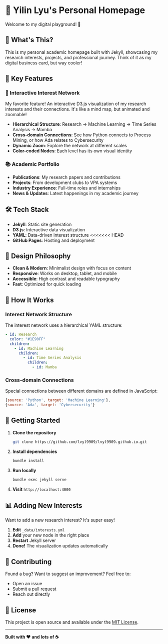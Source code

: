 # 🚀 Yilin Lyu's Personal Homepage

Welcome to my digital playground! 👋

## 🌟 What's This?

This is my personal academic homepage built with Jekyll, showcasing my research interests, projects, and professional journey. Think of it as my digital business card, but way cooler! 

## 🎯 Key Features

### 🧠 Interactive Interest Network
My favorite feature! An interactive D3.js visualization of my research interests and their connections. It's like a mind map, but animated and zoomable!

- **Hierarchical Structure**: Research → Machine Learning → Time Series Analysis → Mamba
- **Cross-domain Connections**: See how Python connects to Process Mining, or how Ada relates to Cybersecurity
- **Dynamic Zoom**: Explore the network at different scales
- **Color-coded Nodes**: Each level has its own visual identity

### 📚 Academic Portfolio
- **Publications**: My research papers and contributions
- **Projects**: From development clubs to VPA systems
- **Industry Experience**: Full-time roles and internships
- **News & Updates**: Latest happenings in my academic journey

## 🛠️ Tech Stack

- **Jekyll**: Static site generation
- **D3.js**: Interactive data visualization
- **YAML**: Data-driven interest structure
<<<<<<< HEAD
- **GitHub Pages**: Hosting and deployment

## 🎨 Design Philosophy

- **Clean & Modern**: Minimalist design with focus on content
- **Responsive**: Works on desktop, tablet, and mobile
- **Accessible**: High contrast and readable typography
- **Fast**: Optimized for quick loading

## 🔧 How It Works

### Interest Network Structure
The interest network uses a hierarchical YAML structure:

```yaml
- id: Research
  color: "#1E90FF"
  children:
    - id: Machine Learning
      children:
        - id: Time Series Analysis
          children:
            - id: Mamba
```

### Cross-domain Connections
Special connections between different domains are defined in JavaScript:

```javascript
{source: 'Python', target: 'Machine Learning'},
{source: 'Ada', target: 'Cybersecurity'}
```

## 🚀 Getting Started

1. **Clone the repository**
   ```bash
   git clone https://github.com/lvyl9909/lvyl9909.github.io.git
   ```

2. **Install dependencies**
   ```bash
   bundle install
   ```

3. **Run locally**
   ```bash
   bundle exec jekyll serve
   ```

4. **Visit** `http://localhost:4000`

## 📊 Adding New Interests

Want to add a new research interest? It's super easy!

1. **Edit** `_data/interests.yml`
2. **Add** your new node in the right place
3. **Restart** Jekyll server
4. **Done!** The visualization updates automatically

## 🤝 Contributing

Found a bug? Want to suggest an improvement? Feel free to:
- Open an issue
- Submit a pull request
- Reach out directly

## 📝 License

This project is open source and available under the [MIT License](LICENSE).

---

**Built with ❤️ and lots of ☕**
